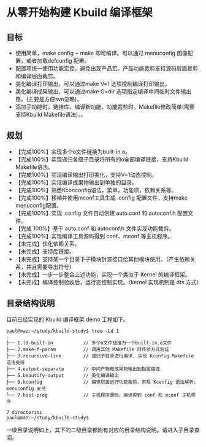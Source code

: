 
# 从零开始构建 Kbuild 编译框架

## 目标

- 使用简单，make config + make 即可编译。可以通过 menuconfig 图像配置，或者加载defconfig 配置。
- 配置项统一使用功能宏控，避免出现产品宏。产品功能裁剪支持源码层面裁剪和编译层面裁剪。
- 美化编译打印输出，可以通过make V=1 选项控制编译打印输出。
- 美化编译成果输出，可以通过make O=dir 选项指定编译中间临时文件输出路。(主要是方便svn忽略)。
- 添加子功能时，链接库、编译新功能、功能裁剪时。Makefile修改简单(需要支持Kbuild Makefile语法)。。

## 规划

- 【完成100%】实现多个o文件链接为built-in.o。
- 【完成100%】实现递归各级子目录将所有的o全部编译链接，支持Kbuild Makefile语法。
- 【完成100%】实现编译输出打印美化，支持V=1动态控制。
- 【完成100%】实现编译成果物输出到单独的目录。
- 【完成100%】熟悉Kconconfig语法，菜单，功能项，依赖关系等。
- 【完成100%】移植并使用mconf工具生成 .config 配置文件，支持make menuconfig配置。
- 【完成100%】实现 .config 文件自动创建 auto.conf 和 autoconf.h 配置文件。
- 【完成 100%】基于 auto.conf 和 autoconf.h 文件实现功能裁剪。
- 【完成100%】实现编译工具源码得到 conf、mconf 等主机程序。
- 【未完成】优化依赖关系。
- 【未完成】支持库链接。
- 【未完成】支持某一个目录下子模块封装接口给其他模块使用。（产生依赖关系，并且需要导出符号）
- 【未完成】一步一步整合上述功能，实现一个类似于 Kernel 的编译框架。
- 【未完成】编译控制验收后，运行态控制实现。（kernel 实现机制是 dts 方式）

## 目录结构说明

目前已经实现的 Kbuild 编译框架 demo 工程如下。

```
paul@maz:~/study/kbuild-study$ tree -Ld 1
.
├── 1.ld-built-in			// 多个o文件链接为一个built-in.o文件
├── 2.make-f-param			// 调用其他 Makefile 时传参方式验证
├── 3.recursive-link		// 递归子目录进行编译, 实现 Kconfig Makefile 语法支持
├── 4.output-separate		// 中间产物和成果物输出到指定路径
├── 5.beautify-output		// 美化编译输出
├── 6.kconfig				// 编译层面进行功能裁剪，实现 Kconfig 语法解析，menuconfig 支持
└── 7.host-prog				// 主机程序源码，编译得到 conf 和 mconf 主机程序

7 directories
paul@maz:~/study/kbuild-study$
```

一级目录说明如上，其下的二级目录都附有对应的目录结构说明。请进入子目录查阅。


